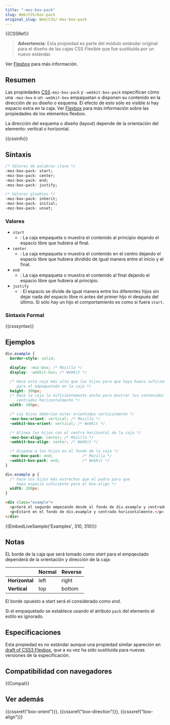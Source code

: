 ```yaml
---
title: "-moz-box-pack"
slug: Web/CSS/box-pack
original_slug: Web/CSS/-moz-box-pack
---
```


{{CSSRef}}

> **Advertencia:** Esta propiedad es parte del módulo estándar original para el diseño de las cajas CSS Flexible que fue sustituida por un nuevo estándar.

Ver [Flexbox](/es/docs/Web/CSS/CSS_Flexible_Box_Layout/Using_CSS_flexible_boxes) para más información.

## Resumen

Las propiedades [CSS](/es/docs/Web/CSS)`-moz-box-pack` y `-webkit-box-pack` especifican cómo una `-moz-box` o un `-webkit-box` empaquetan o disponen su contenido en la dirección de su diseño o esquema. El efecto de esto sólo es visible si hay expacio extra en la caja. Ver [Flexbox](/es/docs/Web/CSS/CSS_Flexible_Box_Layout/Using_CSS_flexible_boxes#Flexible_box_properties) para más información sobre las propiedades de los elementos flexbox.

La dirección del esquema o diseño (layout) depende de la orientación del elemento: vertical o horizontal.

{{cssinfo}}

## Síntaxis

```css
/* Valores de palabras clave */
-moz-box-pack: start;
-moz-box-pack: center;
-moz-box-pack: end;
-moz-box-pack: justify;

/* Valores gloables */
-moz-box-pack: inherit;
-moz-box-pack: initial;
-moz-box-pack: unset;
```

### Valores

- `start`
  - : La caja empaqueta o muestra el contenido al principio dejando el espacio libre que hubiera al final.
- `center`
  - : La caja empaqueta o muestra el contenido en el centro dejando el espacio libre que hubiera dividido de igual manera entre el inicio y el final.
- `end`
  - : La caja empaqueta o muestra el contenido al final dejando el espacio libre que hubiera al principio.
- `justify`
  - : El espacio se divide de igual manera entre los diferentes hijos sin dejar nada del espacio libre ni antes del primer hijo ni después del último. Si sólo hay un hijo el comportamiento es como si fuera `start`.

### Síntaxis Formal

{{csssyntax}}

## Ejemplos

```css
div.example {
  border-style: solid;

  display: -moz-box; /* Mozilla */
  display: -webkit-box; /* WebKit */

  /* Hace esta caja más alta que los hijos para que haya hueco suficiente
     para el empaquetado en la caja */
  height: 300px;
  /* Hace la caja lo suficientemente ancha para mostrar los contenidos
     centrados horizontalmente */
  width: 300px;

  /* Los hijos deberían estar orientados verticalmente */
  -moz-box-orient: vertical; /* Mozilla */
  -webkit-box-orient: vertical; /* WebKit */

  /* Alínea los hijos con el centro horizontal de la caja */
  -moz-box-align: center; /* Mozilla */
  -webkit-box-align: center; /* WebKit */

  /* Dispone a los hijos en el fondo de la caja */
  -moz-box-pack: end;             /* Mozilla */
  -webkit-box-pack: end;          /* WebKit */
}

div.example p {
  /* hace los hijos más estrechos que el padra para que
     haya espacio suficiente para el box-align */
  width: 200px;
}
```

```html
<div class="example">
  <p>Será el segundo empezando desde el fondo de div.example y centrado horizontalmente.</p>
  <p>Estaré en el fondo de div.example y centrado horizontalmente.</p>
</div>
```

{{EmbedLiveSample('Examples', 310, 310)}}

## Notas

EL borde de la caja que será tomado como _start_ para el empqeutado dependerá de la orientación y dirección de la caja:

|                | **Normal** | **Reverse** |
| -------------- | ---------- | ----------- |
| **Horizontal** | left       | right       |
| **Vertical**   | top        | bottom      |

El borde opuesto a start será el considerado como _end_.

Si el empaquetado se establece usando el atributo `pack` del elemento el estilo es ignorado.

## Especificaciones

Esta propiedad es no estándar aunque una propiedad similar apareción en [draft of CSS3 Flexbox](http://www.w3.org/TR/2009/WD-css3-flexbox-20090723/), que a su vez ha sido sustituida para nuevas versiones de la especificación.

## Compatibilidad con navegadores

{{Compat}}

## Ver además

{{cssxref("box-orient")}}, {{cssxref("box-direction")}}, {{cssxref("box-align")}}
